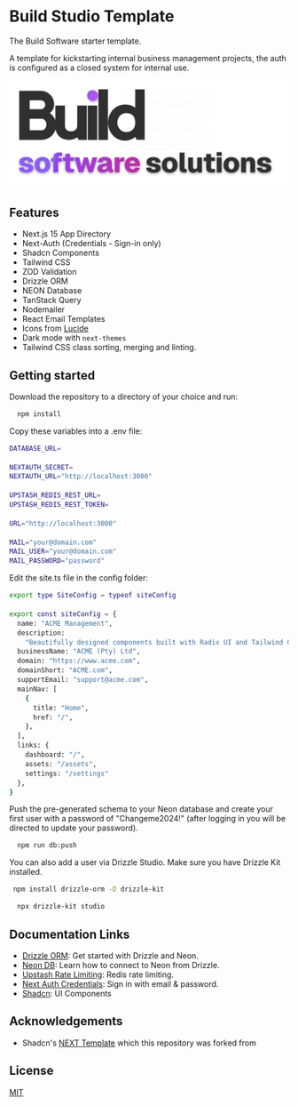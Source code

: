 # Build Studio Template

The Build Software starter template. 

A template for kickstarting internal business management projects, the auth is configured as a closed system for internal use.

![Project Image](https://github.com/DollaHane/Build-Software-NEXTJS-Template-One/blob/main/components/Assets/Thumbnail.png)

## Features

- Next.js 15 App Directory
- Next-Auth (Credentials - Sign-in only)
- Shadcn Components
- Tailwind CSS
- ZOD Validation
- Drizzle ORM
- NEON Database
- TanStack Query
- Nodemailer
- React Email Templates
- Icons from [Lucide](https://lucide.dev)
- Dark mode with `next-themes`
- Tailwind CSS class sorting, merging and linting.


## Getting started

Download the repository to a directory of your choice and run:

```bash
  npm install
```

Copy these variables into a .env file:

```bash
DATABASE_URL=

NEXTAUTH_SECRET=
NEXTAUTH_URL="http://localhost:3000"

UPSTASH_REDIS_REST_URL=
UPSTASH_REDIS_REST_TOKEN=

URL="http://localhost:3000"

MAIL="your@domain.com"
MAIL_USER="your@domain.com"
MAIL_PASSWORD="password"
```

Edit the site.ts file in the config folder:

```bash
export type SiteConfig = typeof siteConfig

export const siteConfig = {
  name: "ACME Management",
  description:
    "Beautifully designed components built with Radix UI and Tailwind CSS.",
  businessName: "ACME (Pty) Ltd",
  domain: "https://www.acme.com",
  domainShort: "ACME.com",
  supportEmail: "support@acme.com",
  mainNav: [
    {
      title: "Home",
      href: "/",
    },
  ],
  links: {
    dashboard: "/",
    assets: "/assets",
    settings: "/settings"
  },
}
```

Push the pre-generated schema to your Neon database and create your first user with a password of "Changeme2024!" (after logging in you will be directed to update your password).

```bash
  npm run db:push
```

You can also add a user via Drizzle Studio. Make sure you have Drizzle Kit installed.

```bash
 npm install drizzle-orm -D drizzle-kit
```

```bash
  npx drizzle-kit studio
```

## Documentation Links

- [Drizzle ORM](https://orm.drizzle.team/docs/get-started/neon-new): Get started with Drizzle and Neon.
- [Neon DB](https://neon.tech/docs/guides/drizzle): Learn how to connect to Neon from Drizzle.
- [Upstash Rate Limiting](https://upstash.com/blog/nextjs-ratelimiting): Redis rate limiting.
- [Next Auth Credentials](https://next-auth.js.org/providers/credentials): Sign in with email & password.
- [Shadcn](https://ui.shadcn.com): UI Components

## Acknowledgements

- Shadcn's [NEXT Template](https://github.com/shadcn/next-template) which this repository was forked from

## License

[MIT](https://choosealicense.com/licenses/mit/)